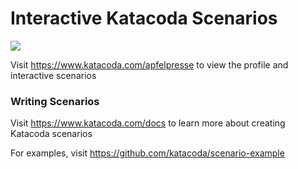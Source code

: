 # Interactive Katacoda Scenarios

[![](http://shields.katacoda.com/katacoda/apfelpresse/count.svg)](https://www.katacoda.com/apfelpresse "Get your profile on Katacoda.com")

Visit https://www.katacoda.com/apfelpresse to view the profile and interactive scenarios

### Writing Scenarios
Visit https://www.katacoda.com/docs to learn more about creating Katacoda scenarios

For examples, visit https://github.com/katacoda/scenario-example
